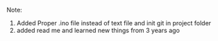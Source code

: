 Note:
1. Added Proper .ino file instead of text file and init git in project folder
2. added read me and learned new things from 3 years ago
